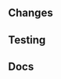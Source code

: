 ## Changes

<!-- What does this change, in plain language? -->
<!-- Before/after screenshots may be helpful.  -->

## Testing

<!-- How was this change tested? -->
<!-- DON'T DELETE THIS SECTION! If no tests were added, explain why. -->

## Docs

<!-- Have new features been added or existing behavior changed? Please state places the changes were documented -->
<!-- DON'T DELETE THIS SECTION! If no docs were added, explain why (e.g. "bug fix only") -->
